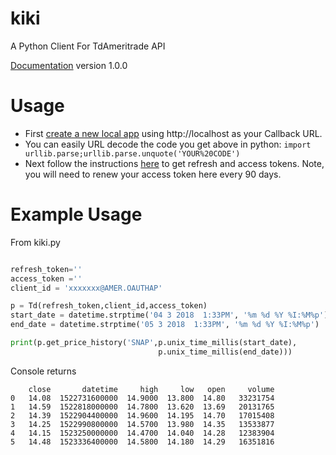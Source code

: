 # kiki
A Python Client For TdAmeritrade API

[Documentation](http://inside.probability.ninja/kiki-a-python-client-for-tdameritrade-api/) version 1.0.0


# Usage
* First [create a new local app](https://developer.tdameritrade.com/) using http://localhost as your Callback URL.
* You can easily URL decode the code you get above in python: `import urllib.parse;urllib.parse.unquote('YOUR%20CODE')`
* Next follow the instructions [here](https://developer.tdameritrade.com/content/simple-auth-local-apps) to get refresh and access tokens. Note, you will need to renew your access token here every 90 days.


# Example Usage

From kiki.py
```python

refresh_token=''
access_token =''
client_id = 'xxxxxxx@AMER.OAUTHAP'

p = Td(refresh_token,client_id,access_token)
start_date = datetime.strptime('04 3 2018  1:33PM', '%m %d %Y %I:%M%p')
end_date = datetime.strptime('05 3 2018  1:33PM', '%m %d %Y %I:%M%p')

print(p.get_price_history('SNAP',p.unix_time_millis(start_date),
                                 p.unix_time_millis(end_date)))
```
Console returns
```text
    close       datetime     high     low   open     volume
0   14.08  1522731600000  14.9000  13.800  14.80   33231754
1   14.59  1522818000000  14.7800  13.620  13.69   20131765
2   14.39  1522904400000  14.9600  14.195  14.70   17015408
3   14.25  1522990800000  14.5700  13.980  14.35   13533877
4   14.15  1523250000000  14.4700  14.040  14.28   12383904
5   14.48  1523336400000  14.5800  14.180  14.29   16351816
```

